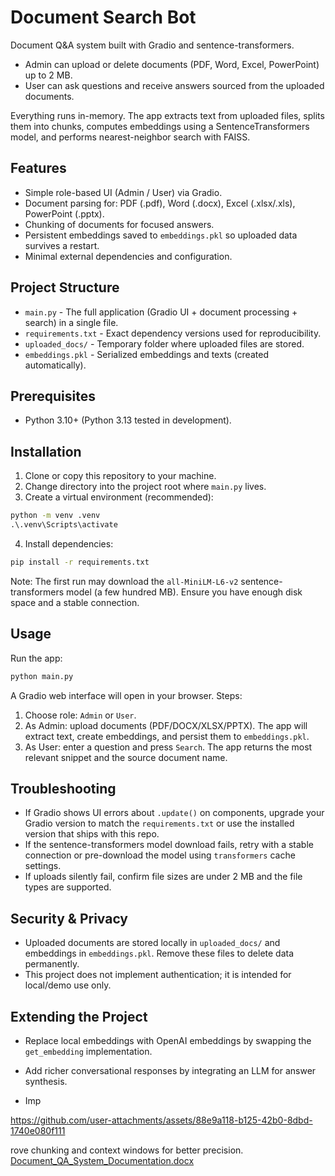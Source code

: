 # Document Search Bot

 Document Q&A system built with Gradio and sentence-transformers.

- Admin can upload or delete documents (PDF, Word, Excel, PowerPoint) up to 2 MB.
- User can ask questions and receive answers sourced from the uploaded documents.

Everything runs in-memory. The app extracts text from uploaded files, splits them into chunks, computes embeddings using a SentenceTransformers model, and performs nearest-neighbor search with FAISS.

## Features

- Simple role-based UI (Admin / User) via Gradio.
- Document parsing for: PDF (.pdf), Word (.docx), Excel (.xlsx/.xls), PowerPoint (.pptx).
- Chunking of documents for focused answers.
- Persistent embeddings saved to `embeddings.pkl` so uploaded data survives a restart.
- Minimal external dependencies and configuration.

## Project Structure

- `main.py` - The full application (Gradio UI + document processing + search) in a single file.
- `requirements.txt` - Exact dependency versions used for reproducibility.
- `uploaded_docs/` - Temporary folder where uploaded files are stored.
- `embeddings.pkl` - Serialized embeddings and texts (created automatically).

## Prerequisites

- Python 3.10+ (Python 3.13 tested in development).

## Installation

1. Clone or copy this repository to your machine.
2. Change directory into the project root where `main.py` lives.
3. Create a virtual environment (recommended):

```bat
python -m venv .venv
.\.venv\Scripts\activate
```

4. Install dependencies:

```bat
pip install -r requirements.txt
```

Note: The first run may download the `all-MiniLM-L6-v2` sentence-transformers model (a few hundred MB). Ensure you have enough disk space and a stable connection.

## Usage

Run the app:

```bat
python main.py
```

A Gradio web interface will open in your browser. Steps:

1. Choose role: `Admin` or `User`.
2. As Admin: upload documents (PDF/DOCX/XLSX/PPTX). The app will extract text, create embeddings, and persist them to `embeddings.pkl`.
3. As User: enter a question and press `Search`. The app returns the most relevant snippet and the source document name.

## Troubleshooting

- If Gradio shows UI errors about `.update()` on components, upgrade your Gradio version to match the `requirements.txt` or use the installed version that ships with this repo.
- If the sentence-transformers model download fails, retry with a stable connection or pre-download the model using `transformers` cache settings.
- If uploads silently fail, confirm file sizes are under 2 MB and the file types are supported.

## Security & Privacy

- Uploaded documents are stored locally in `uploaded_docs/` and embeddings in `embeddings.pkl`. Remove these files to delete data permanently.
- This project does not implement authentication; it is intended for local/demo use only.

## Extending the Project

- Replace local embeddings with OpenAI embeddings by swapping the `get_embedding` implementation.
- Add richer conversational responses by integrating an LLM for answer synthesis.




- Imp

https://github.com/user-attachments/assets/88e9a118-b125-42b0-8dbd-1740e080f111

rove chunking and context windows for better precision.
[Document_QA_System_Documentation.docx](https://github.com/user-attachments/files/22725149/Document_QA_System_Documentation.docx)
